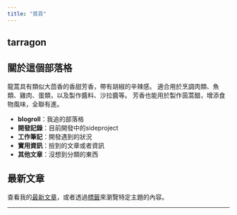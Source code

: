 ```yaml
---
title: "首頁"
---
```


## tarragon

## 關於這個部落格

龍蒿具有類似大茴香的香甜芳香，帶有胡椒的辛辣感。
適合用於烹調肉類、魚類、雞肉、蛋類，以及製作醬料、沙拉醬等。
芳香也能用於製作茵蒿醋，增添食物風味，全聯有進。

- **blogroll**：我追的部落格
- **開發記錄**：目前開發中的sideproject
- **工作筆記**：開發遇到的狀況
- **實用資訊**：撿到的文章或者資訊
- **其他文章**：沒想到分類的東西

## 最新文章

查看我的[最新文章](/posts/)，或者透過[標籤](/tags/)來瀏覽特定主題的內容。

---

